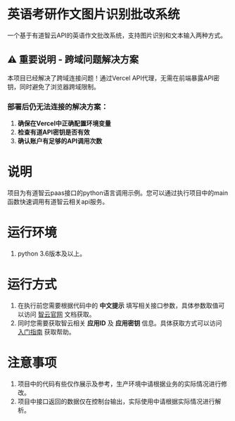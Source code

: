 # 英语考研作文图片识别批改系统

一个基于有道智云API的英语作文批改系统，支持图片识别和文本输入两种方式。

## ⚠️ 重要说明 - 跨域问题解决方案

本项目已经解决了跨域连接问题！通过Vercel API代理，无需在前端暴露API密钥，同时避免了浏览器跨域限制。

### 部署后仍无法连接的解决方案：
1. **确保在Vercel中正确配置环境变量**
2. **检查有道API密钥是否有效**
3. **确认账户有足够的API调用次数**

# 说明
项目为有道智云paas接口的python语言调用示例。您可以通过执行项目中的main函数快速调用有道智云相关api服务。

# 运行环境
1. python 3.6版本及以上。

# 运行方式
1. 在执行前您需要根据代码中的 <b>中文提示</b> 填写相关接口参数，具体参数取值可以访问 [智云官网](https://ai.youdao.com) 文档获取。
2. 同时您需要获取智云相关 <b>应用ID</b> 及 <b>应用密钥</b> 信息。具体获取方式可以访问 [入门指南](https://ai.youdao.com/doc.s#guide) 获取帮助。

# 注意事项
1. 项目中的代码有些仅作展示及参考，生产环境中请根据业务的实际情况进行修改。
2. 项目中接口返回的数据仅在控制台输出，实际使用中请根据实际情况进行解析。